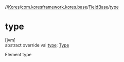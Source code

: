 //[Kores](../../../index.md)/[com.koresframework.kores.base](../index.md)/[FieldBase](index.md)/[type](type.md)

# type

[jvm]\
abstract override val [type](type.md): [Type](https://docs.oracle.com/javase/8/docs/api/java/lang/reflect/Type.html)

Element type
